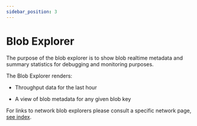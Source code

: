 ```yaml
---
sidebar_position: 3
---
```


# Blob Explorer

The purpose of the blob explorer is to show blob realtime metadata and summary
statistics for debugging and monitoring purposes.

The Blob Explorer renders:

- Throughput data for the last hour


- A view of blob metadata for any given blob key

For links to network blob explorers please consult a specific network page, [see index](./networks/README.md).